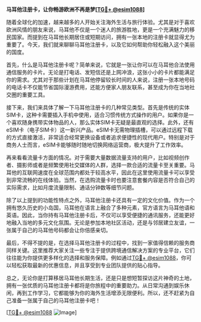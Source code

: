 **马耳他注册卡，让你畅游欧洲不再是梦[[TG💪+ @esim1088](https://t.me/s/esim1088)]**

随着全球化的加速，越来越多的人开始关注海外生活与旅行体验。尤其是对于喜欢欧洲风情的朋友来说，马耳他不仅是一个迷人的旅游胜地，更是一个充满魅力的移民国家。而提到在马耳他长期居住或短期访问，拥有一张本地的注册卡就显得尤为重要了。今天，我们就来聊聊马耳他注册卡，以及它如何帮助你轻松融入这个美丽的国度。

首先，什么是马耳他注册卡呢？简单来说，它就是一张让你可以在马耳他合法使用通信服务的卡片。无论是打电话、发短信还是上网冲浪，这张小小的卡片都能满足你的需求。尤其对于那些计划在马耳他停留较长时间的人来说，注册一张本地号码的电话卡不仅能节省国际漫游费用，还能方便家人朋友联系，甚至成为你在当地社交圈的重要工具。

接下来，我们来具体了解一下马耳他注册卡的几种常见类型。首先是传统的实体SIM卡，这种卡需要插入手机中使用，适合习惯传统方式操作的用户。如果你是一个喜欢随身携带实体物品的人，那么实体SIM卡无疑是最直观的选择。此外，还有eSIM卡（电子SIM卡）这一新兴产品。eSIM卡无需物理插槽，可以通过远程下载的方式直接激活，非常适合经常更换设备或者追求便捷性的现代用户。特别是对于商务人士而言，eSIM卡能够随时随地切换网络运营商，极大提升了工作效率。

再来看看流量卡方面的情况。对于需要大量数据流量支持的用户，比如视频创作者、摄影师或者是频繁使用社交媒体的人群，选择一款合适的流量卡至关重要。马耳他的互联网速度在全球范围内都处于较高水平，因此在这里使用流量卡可以享受到非常流畅的在线体验。当然，在选购流量卡时也要注意套餐内容是否符合自己的实际需求，比如月度流量限制、通话分钟数等细节问题。

除了以上提到的功能性特点之外，马耳他注册卡还具有一定的文化价值。作为一个拥有悠久历史的小岛国，马耳他在语言上融合了多种元素，官方语言为马耳他语和英语。因此，当你持有马耳他注册卡后，不仅可以享受便捷的通讯服务，还能更好地融入当地的多元文化氛围。无论是参加本地社区活动，还是与邻居建立友谊，一张属于自己的马耳他号码都会让你倍感亲切。

最后，不得不提的是，在选择马耳他注册卡的过程中，找到一家值得信赖的服务商同样关键。这里推荐大家关注一些专注于提供跨境通信解决方案的专业平台，它们往往能为你提供更多样化的选择和服务保障。例如通过[TG💪+ @esim1088](https://t.me/s/esim1088)，你可以轻松获取最新的优惠信息，并且享受到专业团队提供的贴心指导。

总之，无论你是打算移居马耳他长期生活，还是只是想短暂探访这片神奇的土地，拥有一张优质的马耳他注册卡都将是你旅程中的重要助力。从日常沟通到娱乐休闲，再到工作学习，它都能够为你的海外生活增添无限便利。所以，还不赶紧为自己准备一张属于自己的马耳他注册卡吧！

[[TG💪+ @esim1088](https://t.me/s/esim1088) ![Image](https://i.postimg.cc/4NQfJmqS/Snipaste-2025-05-13-00-14-12.png)]